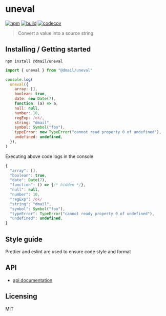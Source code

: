 # uneval

[![npm](https://badge.fury.io/js/%40dmail%2Funeval.svg)](https://badge.fury.io/js/%40dmail%2Funeval)
[![build](https://travis-ci.com/dmail/uneval.svg?branch=master)](http://travis-ci.com/dmail/uneval)
[![codecov](https://codecov.io/gh/dmail/uneval/branch/master/graph/badge.svg)](https://codecov.io/gh/dmail/uneval)

> Convert a value into a source string

## Installing / Getting started

```shell
npm install @dmail/uneval
```

```javascript
import { uneval } from "@dmail/uneval"

console.log(
  uneval({
    array: [],
    boolean: true,
    date: new Date(7),
    function: (a) => a,
    null: null,
    number: 10,
    regExp: /ok/,
    string: "dmail",
    symbol: Symbol("foo"),
    typeError: new TypeError("cannot read property 0 of undefined"),
    undefined: undefined,
  }),
)
```

Executing above code logs in the console

```javascript
{
  "array": [],
  "boolean": true,
  "date": Date(7),
  "function": () => {/* hidden */},
  "null": null,
  "number": 10,
  "regExp": /ok/
  "string": "dmail",
  "symbol": Symbol("foo"),
  "typeError": TypeError("cannot ready property 0 of undefined"),
  "undefined": undefined,
}
```

## Style guide

Prettier and eslint are used to ensure code style and format

## API

* [api documentation](./doc/api.md)

## Licensing

MIT
